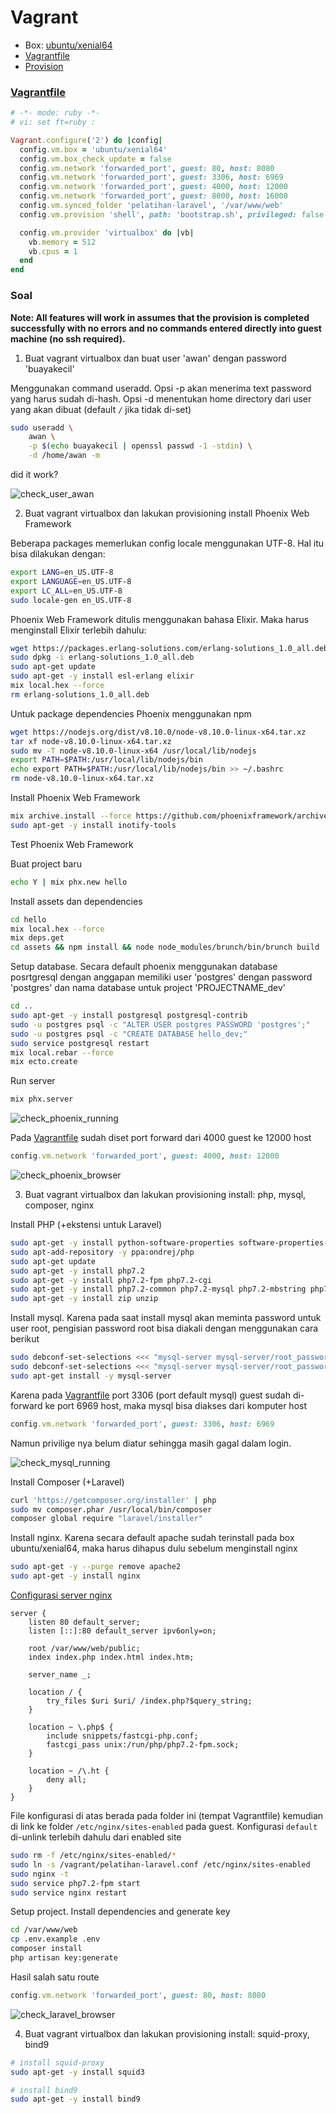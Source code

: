 # Vagrant

- Box: [ubuntu/xenial64](https://app.vagrantup.com/ubuntu/boxes/xenial64)
- [Vagrantfile](#vagrantfile)
- [Provision](bootstrap.sh)

### [Vagrantfile](Vagrantfile)
```ruby
# -*- mode: ruby -*-
# vi: set ft=ruby :

Vagrant.configure('2') do |config|
  config.vm.box = 'ubuntu/xenial64'
  config.vm.box_check_update = false
  config.vm.network 'forwarded_port', guest: 80, host: 8080
  config.vm.network 'forwarded_port', guest: 3306, host: 6969
  config.vm.network 'forwarded_port', guest: 4000, host: 12000
  config.vm.network 'forwarded_port', guest: 8000, host: 16000
  config.vm.synced_folder 'pelatihan-laravel', '/var/www/web'
  config.vm.provision 'shell', path: 'bootstrap.sh', privileged: false

  config.vm.provider 'virtualbox' do |vb|
    vb.memory = 512
    vb.cpus = 1
  end
end
```

### Soal

**Note: All features will work in assumes that the provision is completed successfully with no errors and no commands entered directly into guest machine (no ssh required).**

1. Buat vagrant virtualbox dan buat user 'awan' dengan password 'buayakecil'

  Menggunakan command useradd. Opsi -p akan menerima text password yang harus sudah di-hash. Opsi -d menentukan home directory dari user yang akan dibuat (default `/` jika tidak di-set)
  ```sh
  sudo useradd \
      awan \
      -p $(echo buayakecil | openssl passwd -1 -stdin) \
      -d /home/awan -m
  ```
   
  did it work?

  ![check_user_awan](assets/check_user_awan.png)

2. Buat vagrant virtualbox dan lakukan provisioning install Phoenix Web Framework

  Beberapa packages memerlukan config locale menggunakan UTF-8. Hal itu bisa dilakukan dengan:
  ```sh
  export LANG=en_US.UTF-8
  export LANGUAGE=en_US.UTF-8
  export LC_ALL=en_US.UTF-8
  sudo locale-gen en_US.UTF-8
  ```

  Phoenix Web Framework ditulis menggunakan bahasa Elixir. Maka harus menginstall Elixir terlebih dahulu:
  ```sh
  wget https://packages.erlang-solutions.com/erlang-solutions_1.0_all.deb
  sudo dpkg -i erlang-solutions_1.0_all.deb
  sudo apt-get update
  sudo apt-get -y install esl-erlang elixir
  mix local.hex --force
  rm erlang-solutions_1.0_all.deb
  ```

  Untuk package dependencies Phoenix menggunakan npm
  ```sh
  wget https://nodejs.org/dist/v8.10.0/node-v8.10.0-linux-x64.tar.xz
  tar xf node-v8.10.0-linux-x64.tar.xz
  sudo mv -T node-v8.10.0-linux-x64 /usr/local/lib/nodejs
  export PATH=$PATH:/usr/local/lib/nodejs/bin
  echo export PATH=$PATH:/usr/local/lib/nodejs/bin >> ~/.bashrc
  rm node-v8.10.0-linux-x64.tar.xz
  ```

  Install Phoenix Web Framework
  ```sh
  mix archive.install --force https://github.com/phoenixframework/archives/raw/master/phx_new.ez
  sudo apt-get -y install inotify-tools
  ```

  Test Phoenix Web Framework
   
  Buat project baru
  ```sh
  echo Y | mix phx.new hello
  ```

  Install assets dan dependencies
  ```sh
  cd hello
  mix local.hex --force
  mix deps.get
  cd assets && npm install && node node_modules/brunch/bin/brunch build
  ```

  Setup database. Secara default phoenix menggunakan database posrtgresql dengan anggapan memiliki user 'postgres' dengan password 'postgres' dan nama database untuk project 'PROJECTNAME_dev'
  ```sh
  cd ..
  sudo apt-get -y install postgresql postgresql-contrib
  sudo -u postgres psql -c "ALTER USER postgres PASSWORD 'postgres';"
  sudo -u postgres psql -c "CREATE DATABASE hello_dev;"
  sudo service postgresql restart
  mix local.rebar --force
  mix ecto.create
  ```

  Run server
  ```sh
  mix phx.server
  ```
  
  ![check_phoenix_running](assets/check_phoenix_running.png)

  Pada [Vagrantfile](#vagrantfile) sudah diset port forward dari 4000 guest ke 12000 host
  ```ruby
  config.vm.network 'forwarded_port', guest: 4000, host: 12000
  ```
  
  ![check_phoenix_browser](assets/check_phoenix_browser.png)

3. Buat vagrant virtualbox dan lakukan provisioning install: php, mysql, composer, nginx

  Install PHP (+ekstensi untuk Laravel)
  ```sh
  sudo apt-get -y install python-software-properties software-properties-common
  sudo apt-add-repository -y ppa:ondrej/php
  sudo apt-get update
  sudo apt-get -y install php7.2
  sudo apt-get -y install php7.2-fpm php7.2-cgi
  sudo apt-get -y install php7.2-common php7.2-mysql php7.2-mbstring php7.2-xml
  sudo apt-get -y install zip unzip
  ```

  Install mysql. Karena pada saat install mysql akan meminta password untuk user root, pengisian password root bisa diakali dengan menggunakan cara berikut
  ```sh
  sudo debconf-set-selections <<< "mysql-server mysql-server/root_password password root"
  sudo debconf-set-selections <<< "mysql-server mysql-server/root_password_again password root"
  sudo apt-get install -y mysql-server
  ```

  Karena pada [Vagrantfile](#vagrantfile) port 3306 (port default mysql) guest sudah di-forward ke port 6969 host, maka mysql bisa diakses dari komputer host
  ```ruby
  config.vm.network 'forwarded_port', guest: 3306, host: 6969
  ```
  Namun privilige nya belum diatur sehingga masih gagal dalam login.
  
  ![check_mysql_running](assets/check_mysql_forwarded.png)

  Install Composer (+Laravel)
  ```sh
  curl 'https://getcomposer.org/installer' | php
  sudo mv composer.phar /usr/local/bin/composer
  composer global require "laravel/installer"
  ```

  Install nginx. Karena secara default apache sudah terinstall pada box ubuntu/xenial64, maka harus dihapus dulu sebelum menginstall nginx
  ```sh
  sudo apt-get -y --purge remove apache2
  sudo apt-get -y install nginx
  ```

  [Configurasi server nginx](pelatihan-laravel.conf)
  ```nginx
  server {
      listen 80 default_server;
      listen [::]:80 default_server ipv6only=on;
      
      root /var/www/web/public;
      index index.php index.html index.htm;

      server_name _;

      location / {
          try_files $uri $uri/ /index.php?$query_string;
      }
       
      location ~ \.php$ {
          include snippets/fastcgi-php.conf;
          fastcgi_pass unix:/run/php/php7.2-fpm.sock;
      }

      location ~ /\.ht {
          deny all;
      }
  }
  ```

  File konfigurasi di atas berada pada folder ini (tempat Vagrantfile) kemudian di link ke folder `/etc/nginx/sites-enabled` pada guest. Konfigurasi `default` di-unlink terlebih dahulu dari enabled site
  ```sh
  sudo rm -f /etc/nginx/sites-enabled/*
  sudo ln -s /vagrant/pelatihan-laravel.conf /etc/nginx/sites-enabled
  sudo nginx -t
  sudo service php7.2-fpm start
  sudo service nginx restart
  ```

  Setup project. Install dependencies and generate key
  ```sh
  cd /var/www/web
  cp .env.example .env
  composer install
  php artisan key:generate
  ```

  Hasil salah satu route
  ```ruby
  config.vm.network 'forwarded_port', guest: 80, host: 8080
  ```
  
  ![check_laravel_browser](assets/check_laravel_browser.png)

4. Buat vagrant virtualbox dan lakukan provisioning install: squid-proxy, bind9

  ```sh
  # install squid-proxy
  sudo apt-get -y install squid3

  # install bind9
  sudo apt-get -y install bind9
  ```
